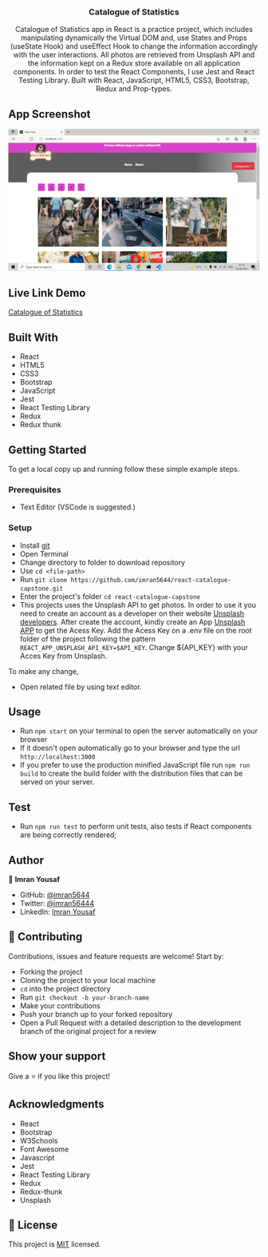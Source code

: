 <h3 align="center">Catalogue of Statistics</h3>

<p align="center">Catalogue of Statistics app in React is a practice project, which includes manipulating dynamically the Virtual DOM and, use States and Props (useState Hook) and useEffect Hook to change the information accordingly with the user interactions. All photos are retrieved from Unsplash API and the information kept on a Redux store available on all application components. In order to test the React Components, I use Jest and React Testing Library. Built with React, JavaScript, HTML5, CSS3, Bootstrap, Redux and Prop-types.</p>

## App Screenshot
![screenshot](./screenshot.png)

## Live Link Demo

[Catalogue of Statistics](https://peaceful-bardeen-ac96b8.netlify.app)


## Built With

- React
- HTML5
- CSS3
- Bootstrap
- JavaScript
- Jest
- React Testing Library
- Redux
- Redux thunk


## Getting Started

To get a local copy up and running follow these simple example steps.

### Prerequisites

- Text Editor (VSCode is suggested.)


### Setup

- Install [git](https://git-scm.com/downloads)
- Open Terminal
- Change directory to folder to download repository
- Use `cd <file-path>`
- Run `git clone https://github.com/imran5644/react-catalogue-capstone.git`
- Enter the project's folder `cd react-catalogue-capstone`
- This projects uses the Unsplash API to get photos. 
  In order to use it you need to create an account as a developer on their website [Unsplash developers](https://unsplash.com/developers). After create the account, kindly create an App [Unsplash APP](https://unsplash.com/oauth/applications)
  to get the Acess Key.
  Add the Acess Key on a .env file on the root folder of the project following the pattern
  `REACT_APP_UNSPLASH_API_KEY=$API_KEY`. Change ${API_KEY} with your Acces Key from Unsplash.
  


To make any change,

- Open related file by using text editor.

## Usage
  - Run `npm start` on your terminal to open the server automatically on your browser
  - If it doesn't open automatically go to your browser and type the url `http://localhost:3000`
  - If you prefer to use the production minified JavaScript file run `npm run build` to create the build folder with the distribution files that can be served on your server.

## Test
  - Run `npm run test` to perform unit tests, also tests if React components are being correctly rendered;

  
## Author

👤  **Imran Yousaf**

- GitHub: [@imran5644](https://github.com/imran5644)
- Twitter: [@imran56444](https://twitter.com/imran56444)
- LinkedIn: [Imran Yousaf](https://www.linkedin.com/in/imranyousaf-programmer/) 

## 🤝 Contributing

Contributions, issues and feature requests are welcome! Start by:

- Forking the project
- Cloning the project to your local machine
- `cd` into the project directory
- Run `git checkout -b your-branch-name`
- Make your contributions
- Push your branch up to your forked repository
- Open a Pull Request with a detailed description to the development branch of the original project for a review


## Show your support

Give a ⭐️ if you like this project!

## Acknowledgments

- React
- Bootstrap
- W3Schools
- Font Awesome
- Javascript
- Jest
- React Testing Library
- Redux
- Redux-thunk
- Unsplash

## 📝 License

This project is [MIT](LICENSE) licensed.

